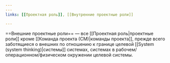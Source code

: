 ```yaml
---
---
links: [[Проектная роль]], [[Внутренние проектные роли]]

---
```


==Внешние проектные роли== — все [[Проектная роль|проектные роли]] кроме [[Команда проекта (СМ)|команды проекта]], прежде всего заботящиеся о внешних по отношению к границе целевой [[System (system thinking)|системы]] системах, системах в рабочем/операционном/физическом окружении целевой системы.
